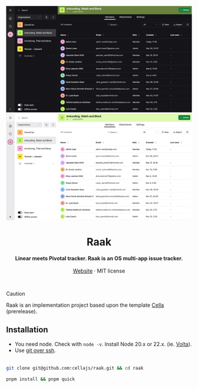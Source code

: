 <div align="center">

  <img src="./info/screenshot-dark.png#gh-dark-mode-only" />
  <img src="./info/screenshot.png#gh-light-mode-only" />

<br />

<p>
	<h1><b>Raak</b></h1>
<p>
    <b>Linear meets Pivotal tracker. Raak is an OS multi-app issue tracker.</b>
    <br />
    <br />
    <a href="https://raak.io">Website</a>
    ·
    MIT license
  </p>
  <br />
</p>

</div>

> [!CAUTION]
> Raak is an implementation project based upon the template [Cella](https://github/com/cellajs/cella) (prerelease).

## Installation
- You need node. Check with `node -v`. Install Node 20.x or 22.x. (ie. [Volta](https://docs.volta.sh/guide/)).
- Use [git over ssh](https://docs.github.com/en/authentication/connecting-to-github-with-ssh).
<br></br>

```bash
git clone git@github.com:cellajs/raak.git && cd raak
```
```bash
pnpm install && pnpm quick
```
